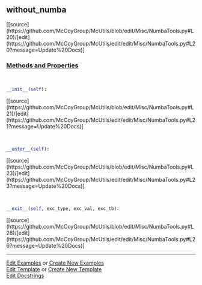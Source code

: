 ## <a id="McUtils.Misc.NumbaTools.without_numba">without_numba</a> 
<div class="docs-source-link" markdown="1">
[[source](https://github.com/McCoyGroup/McUtils/blob/edit/Misc/NumbaTools.py#L20)/[edit](https://github.com/McCoyGroup/McUtils/edit/edit/Misc/NumbaTools.py#L20?message=Update%20Docs)]
</div>



<div class="collapsible-section">
 <div class="collapsible-section collapsible-section-header" markdown="1">
 
### <a class="collapse-link" data-toggle="collapse" href="#methods">Methods and Properties</a> <a class="float-right" data-toggle="collapse" href="#methods"><i class="fa fa-chevron-down"></i></a>

 </div>
 <div class="collapsible-section collapsible-section-body collapse" id="methods" markdown="1">

<a id="McUtils.Misc.NumbaTools.without_numba.__init__" class="docs-object-method">&nbsp;</a> 
```python
__init__(self): 
```
<div class="docs-source-link" markdown="1">
[[source](https://github.com/McCoyGroup/McUtils/blob/edit/Misc/NumbaTools.py#L21)/[edit](https://github.com/McCoyGroup/McUtils/edit/edit/Misc/NumbaTools.py#L21?message=Update%20Docs)]
</div>

<a id="McUtils.Misc.NumbaTools.without_numba.__enter__" class="docs-object-method">&nbsp;</a> 
```python
__enter__(self): 
```
<div class="docs-source-link" markdown="1">
[[source](https://github.com/McCoyGroup/McUtils/blob/edit/Misc/NumbaTools.py#L23)/[edit](https://github.com/McCoyGroup/McUtils/edit/edit/Misc/NumbaTools.py#L23?message=Update%20Docs)]
</div>

<a id="McUtils.Misc.NumbaTools.without_numba.__exit__" class="docs-object-method">&nbsp;</a> 
```python
__exit__(self, exc_type, exc_val, exc_tb): 
```
<div class="docs-source-link" markdown="1">
[[source](https://github.com/McCoyGroup/McUtils/blob/edit/Misc/NumbaTools.py#L26)/[edit](https://github.com/McCoyGroup/McUtils/edit/edit/Misc/NumbaTools.py#L26?message=Update%20Docs)]
</div>

 </div>
</div>




___

[Edit Examples](https://github.com/McCoyGroup/McUtils/edit/gh-pages/ci/examples/McUtils/Misc/NumbaTools/without_numba.md) or 
[Create New Examples](https://github.com/McCoyGroup/McUtils/new/gh-pages/?filename=ci/examples/McUtils/Misc/NumbaTools/without_numba.md) <br/>
[Edit Template](https://github.com/McCoyGroup/McUtils/edit/gh-pages/ci/docs/McUtils/Misc/NumbaTools/without_numba.md) or 
[Create New Template](https://github.com/McCoyGroup/McUtils/new/gh-pages/?filename=ci/docs/templates/McUtils/Misc/NumbaTools/without_numba.md) <br/>
[Edit Docstrings](https://github.com/McCoyGroup/McUtils/edit/edit/Misc/NumbaTools.py#L20?message=Update%20Docs)